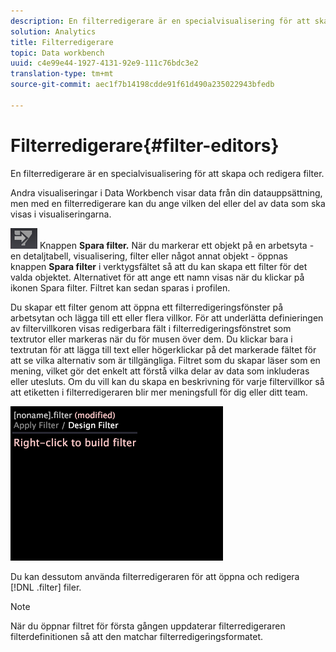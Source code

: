 ```yaml
---
description: En filterredigerare är en specialvisualisering för att skapa och redigera filter.
solution: Analytics
title: Filterredigerare
topic: Data workbench
uuid: c4e99e44-1927-4131-92e9-111c76bdc3e2
translation-type: tm+mt
source-git-commit: aec1f7b14198cdde91f61d490a235022943bfedb

---
```



# Filterredigerare{#filter-editors}

En filterredigerare är en specialvisualisering för att skapa och redigera filter.

Andra visualiseringar i Data Workbench visar data från din datauppsättning, men med en filterredigerare kan du ange vilken del eller del av data som ska visas i visualiseringarna.

![](assets/filter_edit_toolbar.png) Knappen **Spara filter.** När du markerar ett objekt på en arbetsyta - en detaljtabell, visualisering, filter eller något annat objekt - öppnas knappen **Spara filter** i verktygsfältet så att du kan skapa ett filter för det valda objektet. Alternativet för att ange ett namn visas när du klickar på ikonen Spara filter. Filtret kan sedan sparas i profilen.

Du skapar ett filter genom att öppna ett filterredigeringsfönster på arbetsytan och lägga till ett eller flera villkor. För att underlätta definieringen av filtervillkoren visas redigerbara fält i filterredigeringsfönstret som textrutor eller markeras när du för musen över dem. Du klickar bara i textrutan för att lägga till text eller högerklickar på det markerade fältet för att se vilka alternativ som är tillgängliga. Filtret som du skapar läser som en mening, vilket gör det enkelt att förstå vilka delar av data som inkluderas eller utesluts. Om du vill kan du skapa en beskrivning för varje filtervillkor så att etiketten i filterredigeraren blir mer meningsfull för dig eller ditt team.

![](assets/vis_FilterEditor_Blank.png)

Du kan dessutom använda filterredigeraren för att öppna och redigera [!DNL .filter] filer.

>[!NOTE]
>
>När du öppnar filtret för första gången uppdaterar filterredigeraren filterdefinitionen så att den matchar filterredigeringsformatet.

